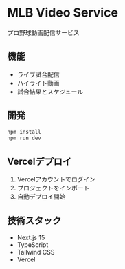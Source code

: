 # MLB Video Service

プロ野球動画配信サービス

## 機能

- ライブ試合配信
- ハイライト動画
- 試合結果とスケジュール

## 開発

```bash
npm install
npm run dev
```

## Vercelデプロイ

1. Vercelアカウントでログイン
2. プロジェクトをインポート
3. 自動デプロイ開始

## 技術スタック

- Next.js 15
- TypeScript
- Tailwind CSS
- Vercel